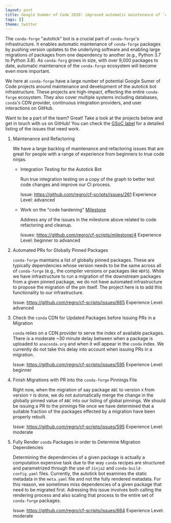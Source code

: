 ```yaml
---
layout: post
title: Google Summer of Code 2020: improved automatic maintenance of `conda-forge`
tags: []
theme: twitter
---
```


The `conda-forge` "autotick" bot is a crucial part of `conda-forge`'s infrastructure.
It enables automatic maintenance of `conda-forge` packages by pushing version updates to the
underlying software and enabling large migrations of packages from one dependency to another
(e.g., Python 3.7 to Python 3.8). As `conda-forg` grows in size, with over 9,000 packages to date,
automatic maintenance of the `conda-forge` ecosystem will become even more important.

We here at `conda-forge` have a large number of potential Google Sumer of Code projects
around maintenance and development of the autotick bot infrastructure. These projects are
high-impact, effecting the entire `conda-forge` ecosystem. They also cover multiple systems
including databases, `conda`'s CDN provider, continuous integration providers, and user interactions
on GitHub.

Want to be a part of the team? Great! Take a look at the projects
below and get in touch with us on GitHub! You can check the
[GSoC label](https://github.com/regro/cf-scripts/labels/GSOC) for a detailed
listing of the issues that need work.

1. Maintenance and Refactoring

   We have a large backlog of maintenance and refactoring issues that are great for
   people with a range of experience from beginners to true code ninjas.

   - Integration Testing for the Autotick Bot

      Run true integration testing on a copy of the graph to better test
      code changes and improve our CI process.

      Issue: https://github.com/regro/cf-scripts/issues/261
      Experience Level: advanced

   - Work on the "code hardening" [Milestone](https://github.com/regro/cf-scripts/milestone/4)

     Address any of the issues in the milestone above related to code refactoring
     and cleanup.

     Issues: https://github.com/regro/cf-scripts/milestone/4
     Experience Level: beginner to advanced  

2. Automated PRs for Globally Pinned Packages

   `conda-forge` maintains a list of globally pinned packages. These are typically
   dependencies whose version needs to be the same across all of `conda-forge` (e.g.,
   the compiler versions or packages like `HDF5`). While we have infrastructure to run
   a migration of the downstream packages from a given pinned package, we do not have
   automated infrastructure to propose the migration of the pin itself. The project here
   is to add this functionality to our infrastructure.

   Issue: https://github.com/regro/cf-scripts/issues/665
   Experience Level: advanced

3. Check the `conda` CDN for Updated Packages before Issuing PRs in a Migration

   `conda` relies on a CDN provider to serve the index of available packages. There is
   a moderate ~30 minute delay between when a package is uploaded to `anaconda.org` and
   when it will appear in the `conda` index. We currently do not take this delay into
   account when issuing PRs in a migration.

   Issue: https://github.com/regro/cf-scripts/issues/595
   Experience Level: beginner


4. Finish Migrations with PR into the `conda-forge` Pinnings File

   Right now, when the migration of say package `ABC` to version `X` from version
   `Y` is done, we do not automatically merge the change in the globally pinned value of
   `ABC` into our listing of global pinnings. We should be issuing a PR to the
   pinnings file once we have determined that a suitable fraction of the packages
   effected by a migration have been properly rebuilt.

   Issue: https://github.com/regro/cf-scripts/issues/595
   Experience Level: moderate

5. Fully Render `conda` Packages in order to Determine Migration Dependencies

   Determining the dependencies of a given package is actually a computation
   expensive task due to the way `conda` recipes are structured and parametrized
   through the use of `Jinja2` and `conda-build-config.yaml` files. Currently,
   the autotick bot examines the static metadata in the `meta.yaml` file and not
   the fully rendered metadata. For this reason, we sometimes miss dependencies
   of a given package that need to be migrated first. Adressing this issue involves
   both calling the rendering process and also scaling that process to the entire
   set of `conda-forge` packages.

   Issue: https://github.com/regro/cf-scripts/issues/664
   Experience Level: moderate
